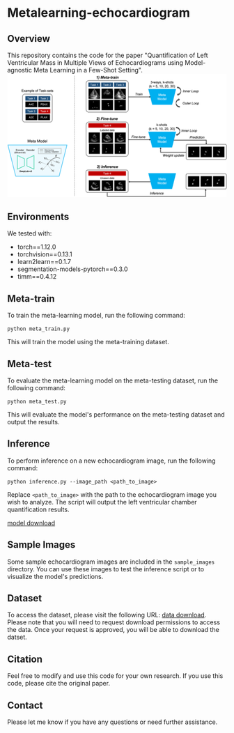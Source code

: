 # Metalearning-echocardiogram

## Overview

This repository contains the code for the paper "Quantification of Left Ventricular Mass in Multiple Views of Echocardiograms using Model-agnostic Meta Learning in a Few-Shot Setting".
![Figure1](https://github.com/KimYeongHyeon/Metalearning-echocardiogram/blob/main/Figure%201.png?raw=true)

## Environments
We tested with:
- torch==1.12.0
- torchvision==0.13.1
- learn2learn==0.1.7
- segmentation-models-pytorch==0.3.0
- timm==0.4.12

## Meta-train

To train the meta-learning model, run the following command:
```shell
python meta_train.py
```
This will train the model using the meta-training dataset.

## Meta-test
To evaluate the meta-learning model on the meta-testing dataset, run the following command:
```shell
python meta_test.py
```

This will evaluate the model's performance on the meta-testing dataset and output the results.

## Inference

To perform inference on a new echocardiogram image, run the following command:
```shell
python inference.py --image_path <path_to_image>
```

Replace `<path_to_image>` with the path to the echocardiogram image you wish to analyze. The script will output the left ventricular chamber quantification results.

[model download](https://drive.google.com/drive/folders/1xXmYt1wmqtiqmpLlJc3sjbWxK7ogRP5v?usp=share_link)

## Sample Images

Some sample echocardiogram images are included in the `sample_images` directory. You can use these images to test the inference script or to visualize the model's predictions.

## Dataset

To access the dataset, please visit the following URL: [data download](https://drive.google.com/file/d/1MuIyXgZOkx1WwM0rT5qn4JeA8gbKMRDl/view?usp=sharing). Please note that you will need to request download permissions to access the data. 
Once your request is approved, you will be able to download the datset.

## Citation

Feel free to modify and use this code for your own research. If you use this code, please cite the original paper.

## Contact

Please let me know if you have any questions or need further assistance.


